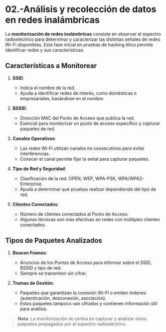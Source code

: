 # 02.-Análisis y recolección de datos en redes inalámbricas

La **monitorización de redes inalámbricas** consiste en observar el espectro radioeléctrico para determinar y caracterizar las distintas señales de redes Wi-Fi disponibles. Esta fase inicial en pruebas de hacking ético permite identificar redes y sus características:

## **Características a Monitorear**

1. **SSID**:
	- Indica el nombre de la red.
	- Ayuda a identificar redes de interés, como domésticas o empresariales, basándose en el nombre.

2. **BSSID**:
	- Dirección MAC del Punto de Acceso que publica la red.
	- Esencial para monitorizar un punto de acceso específico y capturar paquetes de red.

3. **Canales Operativos**:
	- Las redes Wi-Fi utilizan canales no consecutivos para evitar interferencias.
	- Conocer el canal permite fijar la señal para capturar paquetes.

4. **Tipo de Red y Seguridad**:
	- Clasificación de la red: OPEN, WEP, WPA-PSK, WPA/WPA2-Enterprise.
	- Ayuda a determinar qué pruebas realizar dependiendo del tipo de red.

5. **Clientes Conectados**:
	- Número de clientes conectados al Punto de Acceso.
	- Algunas técnicas son más efectivas en redes con múltiples clientes conectados.

## **Tipos de Paquetes Analizados**

1. **Beacon Frames**:
	- Anuncios de los Puntos de Acceso para informar sobre el SSID, BSSID y tipo de red.
	- Siempre se transmiten sin cifrar.

2. **Tramas de Gestión**:
	- Paquetes que garantizan la conexión Wi-Fi o emiten órdenes (autenticación, desconexión, asociación).
	- Estos paquetes tampoco van cifrados y contienen información útil para análisis.

> **Nota**: La monitorización se centra en capturar y analizar estos paquetes propagados por el espectro radioeléctrico.